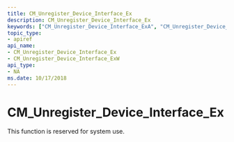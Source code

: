 ```yaml
---
title: CM_Unregister_Device_Interface_Ex
description: CM_Unregister_Device_Interface_Ex
keywords: ["CM_Unregister_Device_Interface_ExA", "CM_Unregister_Device_Interface_ExW", "CM_Unregister_Device_Interface_Ex Device and Driver Installation"]
topic_type:
- apiref
api_name:
- CM_Unregister_Device_Interface_Ex
- CM_Unregister_Device_Interface_ExW
api_type:
- NA
ms.date: 10/17/2018
---
```


# CM_Unregister_Device_Interface_Ex

This function is reserved for system use.
